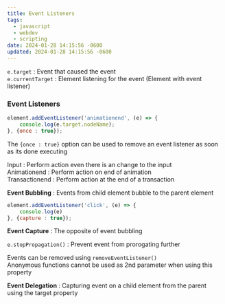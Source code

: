 ```yaml
---
title: Event Listeners
tags:
  - javascript
  - webdev
  - scripting
date: 2024-01-28 14:15:56 -0600
updated: 2024-01-28 14:15:56 -0600
---
```


`e.target` : Event that caused the event  
`e.currentTarget` : Element listening for the event (Element with event listener)

### Event Listeners

````js
element.addEventListener('animationend', (e) => {
	console.log(e.target.nodeName);
}, {once : true});
````

The `{once : true}` option can be used to remove an event listener as soon as its done executing

Input : Perform action even there is an change to the input  
Animationend : Perform action on end of animation  
Transactionend : Perform action at the end of a transaction

**Event Bubbling** : Events from child element bubble to the parent element

````js
element.addEventListener('click', (e) => {
	console.log(e)
}, {capture : true});
````

**Event Capture** : The opposite of event bubbling

`e.stopPropagation()` : Prevent event from prorogating further

Events can be removed using `removeEventListener()`  
Anonymous functions cannot be used as 2nd parameter when using this property

**Event Delegation** : Capturing event on a child element from the parent using the target property
